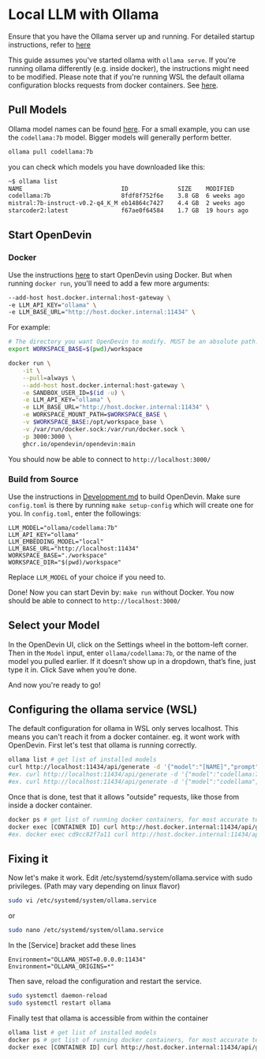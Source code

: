 # Local LLM with Ollama

Ensure that you have the Ollama server up and running.
For detailed startup instructions, refer to [here](https://github.com/ollama/ollama)

This guide assumes you've started ollama with `ollama serve`. If you're running ollama differently (e.g. inside docker), the instructions might need to be modified. Please note that if you're running WSL the default ollama configuration blocks requests from docker containers. See [here](#configuring-the-ollama-service-wsl).

## Pull Models

Ollama model names can be found [here](https://ollama.com/library). For a small example, you can use
the `codellama:7b` model. Bigger models will generally perform better.

```bash
ollama pull codellama:7b
```

you can check which models you have downloaded like this:

```bash
~$ ollama list
NAME                            ID              SIZE    MODIFIED
codellama:7b                    8fdf8f752f6e    3.8 GB  6 weeks ago
mistral:7b-instruct-v0.2-q4_K_M eb14864c7427    4.4 GB  2 weeks ago
starcoder2:latest               f67ae0f64584    1.7 GB  19 hours ago
```

## Start OpenDevin

### Docker

Use the instructions [here](../intro) to start OpenDevin using Docker.
But when running `docker run`, you'll need to add a few more arguments:

```bash
--add-host host.docker.internal:host-gateway \
-e LLM_API_KEY="ollama" \
-e LLM_BASE_URL="http://host.docker.internal:11434" \
```

For example:

```bash
# The directory you want OpenDevin to modify. MUST be an absolute path!
export WORKSPACE_BASE=$(pwd)/workspace

docker run \
    -it \
    --pull=always \
    --add-host host.docker.internal:host-gateway \
    -e SANDBOX_USER_ID=$(id -u) \
    -e LLM_API_KEY="ollama" \
    -e LLM_BASE_URL="http://host.docker.internal:11434" \
    -e WORKSPACE_MOUNT_PATH=$WORKSPACE_BASE \
    -v $WORKSPACE_BASE:/opt/workspace_base \
    -v /var/run/docker.sock:/var/run/docker.sock \
    -p 3000:3000 \
    ghcr.io/opendevin/opendevin:main
```

You should now be able to connect to `http://localhost:3000/`

### Build from Source

Use the instructions in [Development.md](https://github.com/OpenDevin/OpenDevin/blob/main/Development.md) to build OpenDevin.
Make sure `config.toml` is there by running `make setup-config` which will create one for you. In `config.toml`, enter the followings:

```
LLM_MODEL="ollama/codellama:7b"
LLM_API_KEY="ollama"
LLM_EMBEDDING_MODEL="local"
LLM_BASE_URL="http://localhost:11434"
WORKSPACE_BASE="./workspace"
WORKSPACE_DIR="$(pwd)/workspace"
```

Replace `LLM_MODEL` of your choice if you need to.

Done! Now you can start Devin by: `make run` without Docker. You now should be able to connect to `http://localhost:3000/`

## Select your Model

In the OpenDevin UI, click on the Settings wheel in the bottom-left corner.
Then in the `Model` input, enter `ollama/codellama:7b`, or the name of the model you pulled earlier.
If it doesn’t show up in a dropdown, that’s fine, just type it in. Click Save when you’re done.

And now you're ready to go!

## Configuring the ollama service (WSL)

The default configuration for ollama in WSL only serves localhost. This means you can't reach it from a docker container. eg. it wont work with OpenDevin. First let's test that ollama is running correctly.

```bash
ollama list # get list of installed models
curl http://localhost:11434/api/generate -d '{"model":"[NAME]","prompt":"hi"}'
#ex. curl http://localhost:11434/api/generate -d '{"model":"codellama:7b","prompt":"hi"}'
#ex. curl http://localhost:11434/api/generate -d '{"model":"codellama","prompt":"hi"}' #the tag is optional if there is only one
```

Once that is done, test that it allows "outside" requests, like those from inside a docker container.

```bash
docker ps # get list of running docker containers, for most accurate test choose the open devin sandbox container.
docker exec [CONTAINER ID] curl http://host.docker.internal:11434/api/generate -d '{"model":"[NAME]","prompt":"hi"}'
#ex. docker exec cd9cc82f7a11 curl http://host.docker.internal:11434/api/generate -d '{"model":"codellama","prompt":"hi"}'
```

## Fixing it

Now let's make it work. Edit /etc/systemd/system/ollama.service with sudo privileges. (Path may vary depending on linux flavor)

```bash
sudo vi /etc/systemd/system/ollama.service
```

or

```bash
sudo nano /etc/systemd/system/ollama.service
```

In the [Service] bracket add these lines

```
Environment="OLLAMA_HOST=0.0.0.0:11434"
Environment="OLLAMA_ORIGINS=*"
```

Then save, reload the configuration and restart the service.

```bash
sudo systemctl daemon-reload
sudo systemctl restart ollama
```

Finally test that ollama is accessible from within the container

```bash
ollama list # get list of installed models
docker ps # get list of running docker containers, for most accurate test choose the open devin sandbox container.
docker exec [CONTAINER ID] curl http://host.docker.internal:11434/api/generate -d '{"model":"[NAME]","prompt":"hi"}'
```
